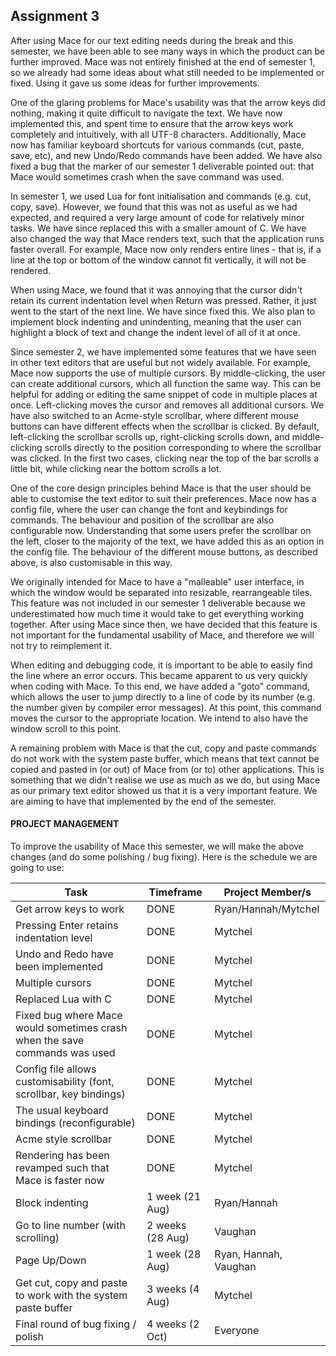 ## Assignment 3

After using Mace for our text editing needs during the break and this semester, we have been able to see many ways in which the product can be further improved. Mace was not entirely finished at the end of semester 1, so we already had some ideas about what still needed to be implemented or fixed. Using it gave us some ideas for further improvements.

One of the glaring problems for Mace's usability was that the arrow keys did nothing, making it quite difficult to navigate the text. We have now implemented this, and spent time to ensure that the arrow keys work completely and intuitively, with all UTF-8 characters. Additionally, Mace now has familiar keyboard shortcuts for various commands (cut, paste, save, etc), and new Undo/Redo commands have been added. We have also fixed a bug that the marker of our semester 1 deliverable pointed out: that Mace would sometimes crash when the save command was used.

In semester 1, we used Lua for font initialisation and commands (e.g. cut, copy, save). However, we found that this was not as useful as we had expected, and required a very large amount of code for relatively minor tasks. We have since replaced this with a smaller amount of C. We have also changed the way that Mace renders text, such that the application runs faster overall. For example, Mace now only renders entire lines - that is, if a line at the top or bottom of the window cannot fit vertically, it will not be rendered.

When using Mace, we found that it was annoying that the cursor didn't retain its current indentation level when Return was pressed. Rather, it just went to the start of the next line. We have since fixed this. We also plan to implement block indenting and unindenting, meaning that the user can highlight a block of text and change the indent level of all of it at once.

Since semester 2, we have implemented some features that we have seen in other text editors that are useful but not widely available. For example, Mace now supports the use of multiple cursors. By middle-clicking, the user can create additional cursors, which all function the same way. This can be helpful for adding or editing the same snippet of code in multiple places at once. Left-clicking moves the cursor and removes all additional cursors. We have also switched to an Acme-style scrollbar, where different mouse buttons can have different effects when the scrollbar is clicked. By default, left-clicking the scrollbar scrolls up, right-clicking scrolls down, and middle-clicking scrolls directly to the position corresponding to where the scrollbar was clicked. In the first two cases, clicking near the top of the bar scrolls a little bit, while clicking near the bottom scrolls a lot.

One of the core design principles behind Mace is that the user should be able to customise the text editor to suit their preferences. Mace now has a config file, where the user can change the font and keybindings for commands. The behaviour and position of the scrollbar are also configurable now. Understanding that some users prefer the scrollbar on the left, closer to the majority of the text, we have added this as an option in the config file. The behaviour of the different mouse buttons, as described above, is also customisable in this way.

We originally intended for Mace to have a "malleable" user interface, in which the window would be separated into resizable, rearrangeable tiles. This feature was not included in our semester 1 deliverable because we underestimated how much time it would take to get everything working together. After using Mace since then, we have decided that this feature is not important for the fundamental usability of Mace, and therefore we will not try to reimplement it.

When editing and debugging code, it is important to be able to easily find the line where an error occurs. This became apparent to us very quickly when coding with Mace. To this end, we have added a "goto" command, which allows the user to jump directly to a line of code by its number (e.g. the number given by compiler error messages). At this point, this command moves the cursor to the appropriate location. We intend to also have the window scroll to this point.

A remaining problem with Mace is that the cut, copy and paste commands do not work with the system paste buffer, which means that text cannot be copied and pasted in (or out) of Mace from (or to) other applications. This is something that we didn't realise we use as much as we do, but using Mace as our primary text editor showed us that it is a very important feature. We are aiming to have that implemented by the end of the semester.

#### PROJECT MANAGEMENT

To improve the usability of Mace this semester, we will make the above changes (and do some polishing / bug fixing). Here is the schedule we are going to use:

Task | Timeframe | Project Member/s
--- | --- | ---
Get arrow keys to work | DONE | Ryan/Hannah/Mytchel
Pressing Enter retains indentation level | DONE | Mytchel
Undo and Redo have been implemented | DONE | Mytchel
Multiple cursors | DONE | Mytchel
Replaced Lua with C | DONE | Mytchel
Fixed bug where Mace would sometimes crash when the save commands was used | DONE | Mytchel
Config file allows customisability (font, scrollbar, key bindings) | DONE | Mytchel
The usual keyboard bindings (reconfigurable) | DONE | Mytchel
Acme style scrollbar | DONE | Mytchel
Rendering has been revamped such that Mace is faster now | DONE | Mytchel
Block indenting | 1 week (21 Aug) | Ryan/Hannah
Go to line number (with scrolling) | 2 weeks (28 Aug) | Vaughan
Page Up/Down | 1 week (28 Aug) | Ryan, Hannah, Vaughan
Get cut, copy and paste to work with the system paste buffer | 3 weeks (4 Aug) | Mytchel
Final round of bug fixing / polish | 4 weeks (2 Oct) | Everyone
